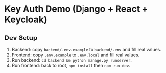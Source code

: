 # Key Auth Demo (Django + React + Keycloak)

## Dev Setup
1) Backend: copy `backend/.env.example` to `backend/.env` and fill real values.
2) Frontend: copy `.env.example` to `.env.local` and fill real values.
3) Run backend: `cd backend && python manage.py runserver`.
4) Run frontend: back to root, `npm install` then `npm run dev`.
